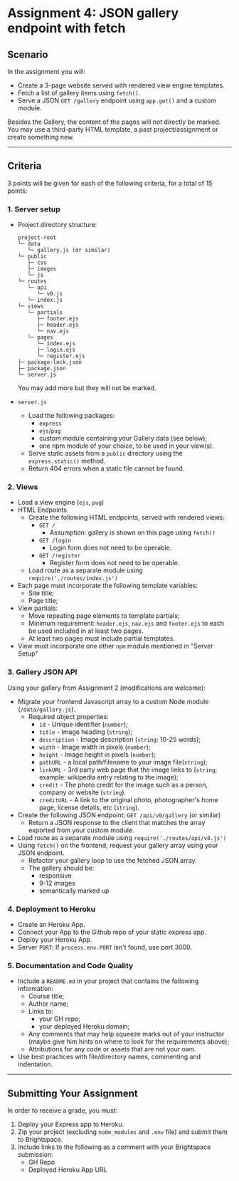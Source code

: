 # Assignment 4: JSON gallery endpoint with fetch
## Scenario
In the assignment you will:
- Create a 3-page website served with rendered view engine templates.
- Fetch a list of gallery items using `fetch()`.
- Serve a JSON `GET /gallery` endpoint using `app.get()` and a custom module.

Besides the Gallery, the content of the pages will not directly be marked. You may use a third-party HTML template, a past project/assignment or create something new.

---

## Criteria
3 points will be given for each of the following criteria, for a total of 15 points:

### 1. Server setup
- Project directory structure:

    ```
    project-root
    └─ data
       └─ gallery.js (or similar)    
    └─ public
       ├─ css
       ├─ images
       └─ js
    └─ routes
       └─ api
          └─ v0.js
       └─ index.js
    └─ views
       └─ partials
          ├─ footer.ejs
          ├─ header.ejs
          └─ nav.ejs
       └─ pages
          └─ index.ejs
          ├─ login.ejs
          └─ register.ejs
    ├─ package-lock.json
    ├─ package.json
    └─ server.js
    ```

    You may add more but they will not be marked.

- `server.js`
  - Load the following packages:
    - `express`
    - `ejs`/`pug`
    - custom module containing your Gallery data (see below);
    - one npm module of your choice, to be used in your view(s).
  - Serve static assets from a `public` directory using the `express.static()` method.
  - Return 404 errors when a static file cannot be found.

### 2. Views
- Load a view engine (`ejs`, `pug`)
- HTML Endpoints
  - Create the following HTML endpoints, served with rendered views:
    - `GET /`
      - Assumption: gallery is shown on this page using `fetch()`
    - `GET /login`
      - Login form does not need to be operable.
    - `GET /register`
      - Register form does not need to be operable.
  - Load route as a separate module using `require('./routes/index.js')`
- Each page must incorporate the following template variables:
  - Site title;
  - Page title;
- View partials:
  - Move repeating page elements to template partials;
  - Minimum requirement: `header.ejs`, `nav.ejs` and `footer.ejs` to each be used included in at least two pages.
  - At least two pages must include partial templates.
- View must incorporate one other `npm` module mentioned in "Server Setup"

### 3. Gallery JSON API
Using your gallery from Assignment 2 (modifications are welcome):
- Migrate your frontend Javascript array to a custom Node module (`/data/gallery.js`).
  - Required object properties:
    - `id` - Unique identifier (`number`);
    - `title` - Image heading (`string`);
    - `description` - Image description (`string`: 10-25 words);
    - `width` - Image width in pixels (`number`);
    - `height` - Image height in pixels (`number`);
    - `pathURL` - a local path/filename to your image file(`string`);
    - `linkURL` - 3rd party web page that the image links to (`string`; example: wikipedia entry relating to the image);
    - `credit` - The photo credit for the image such as a person, company or website (`string`).
    - `creditURL` - A link to the original photo, photographer's home page, license details, etc (`string`).
- Create the following JSON endpoint: `GET /api/v0/gallery` (or similar)
  - Return a JSON response to the client that matches the array exported from your custom module.
- Load route as a separate module using `require('./routes/api/v0.js')`
- Using `fetch()` on the frontend, request your gallery array using your JSON endpoint.
  - Refactor your gallery loop to use the fetched JSON array.
  - The gallery should be:
    - responsive
    - 9-12 images
    - semantically marked up

### 4. Deployment to Heroku
- Create an Heroku App.
- Connect your App to the Github repo of your static express app.
- Deploy your Heroku App.
- Server `PORT`: If `process.env.PORT` isn't found, use port 3000.

### 5. Documentation and Code Quality
- Include a `README.md` in your project that contains the following information:
  - Course title;
  - Author name;
  - Links to:
    - your GH repo;
    - your deployed Heroku domain;
  - Any comments that may help squeeze marks out of your instructor (maybe give him hints on where to look for the requirements above);
  - Attributions for any code or assets that are not your own.
- Use best practices with file/directory names, commenting and indentation.

---

## Submitting Your Assignment
In order to receive a grade, you must:
1. Deploy your Express app to Heroku.
2. Zip your project (excluding `node_modules` and `.env` file) and submit them to Brightspace.
3. Include links to the following as a comment with your Brightspace submission:
    - GH Repo
    - Deployed Heroku App URL
